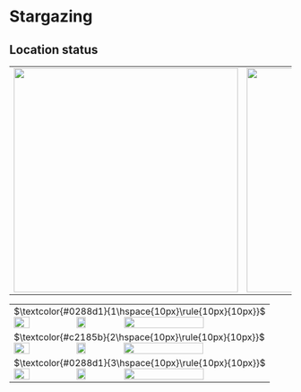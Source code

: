 # Stargazing
## Location status
<table align="center">
  <tr>
    <td align="right">
      <a target="blank" style="text-decoration:none;" href="https://moonphase.guide/">
      <img height="400" src="https://moonphase.guide/module/MNjY5a3FNUmpsMzVlS3E2UjBUOTVjeXkweFBYQy9jSHc4cG4yajRPdkdnYlp5TVQ3SzBZWk5YcHF3ektFRTV6Qi9kSEJiOWsxZG4rL3R5Vlk2SmtMdnc9PQ.png" />
      </a>
    </td>
    <td align ="left">
      <a target="blank" style="text-decoration:none;" href="https://clearoutside.com/annual_darkness/50.93/11.59">
      <img height="400" src="https://clearoutside.com/annual_darkness_image/50.93/11.59/annual_darkness.png" />
      </a>
    </td>
  </tr>
</table>


<table>
  <tr>
    <td>
      $\textcolor{#0288d1}{1\hspace{10px}\rule{10px}{10px}}$<br />
      <img align="top" width="25%" src="https://github.com/user-attachments/assets/f876e080-7635-4957-a765-f7c1939ea784" /><img width="18.8%" src="https://github.com/user-attachments/assets/2746f76c-72c9-422e-bb33-3d7ebd25d7f5" /><img width="56.2%" src="https://clearoutside.com/forecast_image_medium/50.34/11.50/forecast.png" />
    </td>
  </tr>
  <tr>
    <td>
      $\textcolor{#c2185b}{2\hspace{10px}\rule{10px}{10px}}$<br />
      <img align="top" width="25%" src="https://github.com/user-attachments/assets/76ecaebb-be9b-44b0-ae99-a41f4c9b54df" /><img width="18.6%" src="https://github.com/user-attachments/assets/8c7c2cdf-2ad0-48a2-bfb8-e1a1d4d63c73" /><img width="56.2%" src="https://clearoutside.com/forecast_image_medium/50.49/10.06/forecast.png" />
    </td>
  </tr>
  <tr>
    <td>
      $\textcolor{#0288d1}{3\hspace{10px}\rule{10px}{10px}}$<br />
      <img align="top" width="25%" src="https://github.com/user-attachments/assets/ac7c038e-d657-4cdd-be06-da866cfc50b7" /><img width="18.8%" src="https://github.com/user-attachments/assets/30a5d654-aba0-4f4b-a200-8e60e86915b6" /><img width="56.2%" src="https://clearoutside.com/forecast_image_medium/51.10/9.80/forecast.png" />
    </td>
  </tr>
</table>
